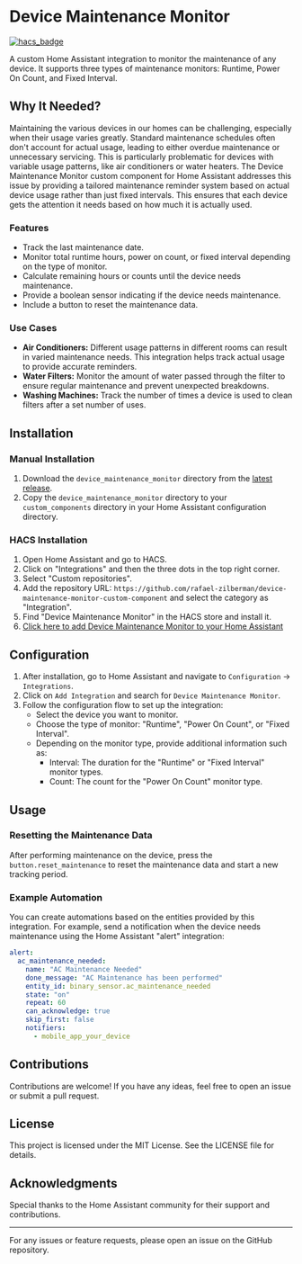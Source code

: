 # Device Maintenance Monitor

[![hacs_badge](https://img.shields.io/badge/HACS-Custom-41BDF5.svg)](https://hacs.xyz/docs/faq/custom_repositories)

A custom Home Assistant integration to monitor the maintenance of any device. It supports three types of maintenance monitors: Runtime, Power On Count, and Fixed Interval.

## Why It Needed?
Maintaining the various devices in our homes can be challenging, especially when their usage varies greatly. 
Standard maintenance schedules often don't account for actual usage, leading to either overdue maintenance or unnecessary servicing. 
This is particularly problematic for devices with variable usage patterns, like air conditioners or water heaters. 
The Device Maintenance Monitor custom component for Home Assistant addresses this issue by providing a tailored maintenance reminder system based on actual device usage rather than just fixed intervals. 
This ensures that each device gets the attention it needs based on how much it is actually used.

### Features

- Track the last maintenance date.
- Monitor total runtime hours, power on count, or fixed interval depending on the type of monitor.
- Calculate remaining hours or counts until the device needs maintenance.
- Provide a boolean sensor indicating if the device needs maintenance.
- Include a button to reset the maintenance data.

### Use Cases

- **Air Conditioners:** Different usage patterns in different rooms can result in varied maintenance needs. This integration helps track actual usage to provide accurate reminders.
- **Water Filters:** Monitor the amount of water passed through the filter to ensure regular maintenance and prevent unexpected breakdowns.
- **Washing Machines:** Track the number of times a device is used to clean filters after a set number of uses.


## Installation

### Manual Installation

1. Download the `device_maintenance_monitor` directory from the [latest release](https://github.com/rafael-zilberman/device-maintenance-monitor-custom-component/releases/latest).
2. Copy the `device_maintenance_monitor` directory to your `custom_components` directory in your Home Assistant configuration directory.

### HACS Installation

1. Open Home Assistant and go to HACS.
2. Click on "Integrations" and then the three dots in the top right corner.
3. Select "Custom repositories".
4. Add the repository URL: `https://github.com/rafael-zilberman/device-maintenance-monitor-custom-component` and select the category as "Integration".
5. Find "Device Maintenance Monitor" in the HACS store and install it.
6. [Click here to add Device Maintenance Monitor to your Home Assistant](https://my.home-assistant.io/redirect/config_flow_start/?domain=device_maintenance_monitor)

## Configuration

1. After installation, go to Home Assistant and navigate to `Configuration` -> `Integrations`.
2. Click on `Add Integration` and search for `Device Maintenance Monitor`.
3. Follow the configuration flow to set up the integration:
    - Select the device you want to monitor.
    - Choose the type of monitor: "Runtime", "Power On Count", or "Fixed Interval".
    - Depending on the monitor type, provide additional information such as:
      - Interval: The duration for the "Runtime" or "Fixed Interval" monitor types.
      - Count: The count for the "Power On Count" monitor type.

## Usage

### Resetting the Maintenance Data

After performing maintenance on the device, press the `button.reset_maintenance` to reset the maintenance data and start a new tracking period.

### Example Automation

You can create automations based on the entities provided by this integration. For example, send a notification when the device needs maintenance using the Home Assistant "alert" integration:

```yaml
alert:
  ac_maintenance_needed:
    name: "AC Maintenance Needed"
    done_message: "AC Maintenance has been performed"
    entity_id: binary_sensor.ac_maintenance_needed
    state: "on"
    repeat: 60
    can_acknowledge: true
    skip_first: false
    notifiers:
      - mobile_app_your_device
```

## Contributions
Contributions are welcome! If you have any ideas, feel free to open an issue or submit a pull request.

## License
This project is licensed under the MIT License. See the LICENSE file for details.

## Acknowledgments
Special thanks to the Home Assistant community for their support and contributions.

---

For any issues or feature requests, please open an issue on the GitHub repository.
